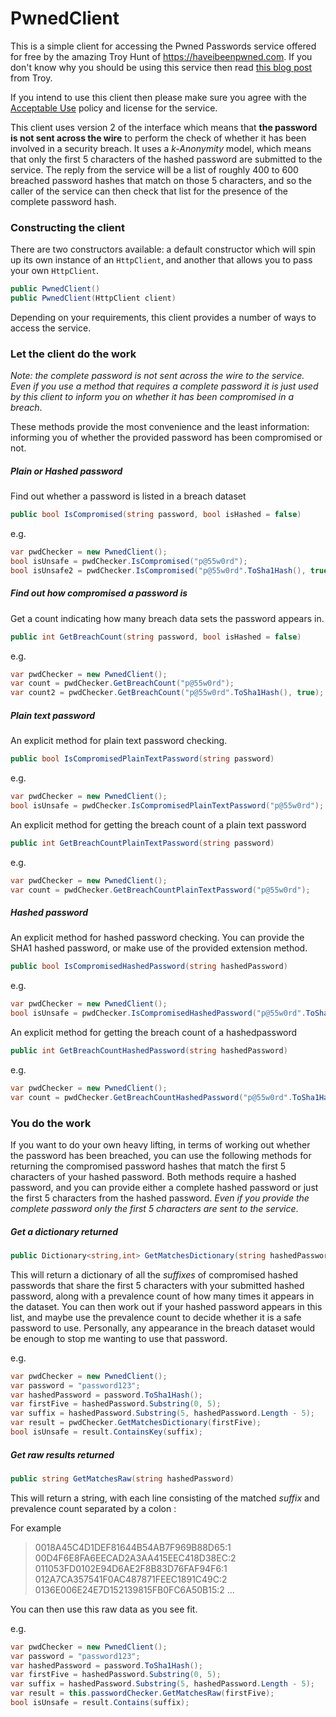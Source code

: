 # PwnedClient
This is a simple client for accessing the Pwned Passwords service offered for free by the amazing Troy Hunt of https://haveibeenpwned.com.
If you don't know why you should be using this service then read [this blog post][1] from Troy.

If you intend to use this client then please make sure you agree with the [Acceptable Use][2] policy and license for the service.

This client uses version 2 of the interface which means that **the password is not sent across the wire** to perform the check of whether it has been involved in a security breach. It uses a *k-Anonymity* model, which means that only the first 5 characters of the hashed password are submitted to the service. The reply from the service will be a list of roughly 400 to 600 breached password hashes that match on those 5 characters, and so the caller of the service can then check that list for the presence of the complete password hash.

### Constructing the client
There are two constructors available: a default constructor which will spin up its own instance of an `HttpClient`, and another that allows you to pass your own `HttpClient`.

```c#
public PwnedClient()
public PwnedClient(HttpClient client)
```

Depending on your requirements, this client provides a number of ways to access the service.

### Let the client do the work
*Note: the complete password is not sent across the wire to the service. Even if you use a method that requires a complete password it is just used by this client to inform you on whether it has been compromised in a breach*.

These methods provide the most convenience and the least information:  informing you of whether the provided password has been compromised or not.

##### Plain or Hashed password
Find out whether a password is listed in a breach dataset
```c#
public bool IsCompromised(string password, bool isHashed = false)
```
e.g.
```c#
var pwdChecker = new PwnedClient();
bool isUnsafe = pwdChecker.IsCompromised("p@55w0rd");
bool isUnsafe2 = pwdChecker.IsCompromised("p@55w0rd".ToSha1Hash(), true);
```

##### Find out how compromised a password is
Get a count indicating how many breach data sets the password appears in.
```c#
public int GetBreachCount(string password, bool isHashed = false)
```
e.g.
```c#
var pwdChecker = new PwnedClient();
var count = pwdChecker.GetBreachCount("p@55w0rd");
var count2 = pwdChecker.GetBreachCount("p@55w0rd".ToSha1Hash(), true);
```

##### Plain text password
An explicit method for plain text password checking.
```c#
public bool IsCompromisedPlainTextPassword(string password)
```
e.g.
```c#
var pwdChecker = new PwnedClient();
bool isUnsafe = pwdChecker.IsCompromisedPlainTextPassword("p@55w0rd");
```

An explicit method for getting the breach count of a plain text password
```c#
public int GetBreachCountPlainTextPassword(string password)
```
e.g.
```c#
var pwdChecker = new PwnedClient();
var count = pwdChecker.GetBreachCountPlainTextPassword("p@55w0rd");
```

##### Hashed password
An explicit method for hashed password checking.
You can provide the SHA1 hashed password, or make use of the provided extension method.

```c#
public bool IsCompromisedHashedPassword(string hashedPassword)
```
e.g.
```c#
var pwdChecker = new PwnedClient();
bool isUnsafe = pwdChecker.IsCompromisedHashedPassword("p@55w0rd".ToSha1Hash());
```

An explicit method for getting the breach count of a hashedpassword
```c#
public int GetBreachCountHashedPassword(string hashedPassword)
```
e.g.
```c#
var pwdChecker = new PwnedClient();
var count = pwdChecker.GetBreachCountHashedPassword("p@55w0rd".ToSha1Hash());
```

### You do the work
If you want to do your own heavy lifting, in terms of working out whether the password has been breached, you can use the following methods for returning the compromised password hashes that match the first 5 characters of your hashed password. Both methods require a hashed password, and you can provide either a complete hashed password or just the first 5 characters from the hashed password. *Even if you provide the complete password only the first 5 characters are sent to the service*.

##### Get a dictionary returned
```c#
public Dictionary<string,int> GetMatchesDictionary(string hashedPassword)
```
This will return a dictionary of all the *suffixes* of compromised hashed passwords that share the first 5 characters with your submitted hashed password, along with a prevalence count of how many times it appears in the dataset. You can then work out if your hashed password appears in this list, and maybe use the prevalence count to decide whether it is a safe password to use. Personally, any appearance in the breach dataset would be enough to stop me wanting to use that password.

e.g.
```c#
var pwdChecker = new PwnedClient();
var password = "password123";
var hashedPassword = password.ToSha1Hash();
var firstFive = hashedPassword.Substring(0, 5);
var suffix = hashedPassword.Substring(5, hashedPassword.Length - 5);
var result = pwdChecker.GetMatchesDictionary(firstFive);
bool isUnsafe = result.ContainsKey(suffix);
```

##### Get raw results returned
```c#
public string GetMatchesRaw(string hashedPassword)
```
This will return a string, with each line consisting of the matched *suffix* and prevalence count separated by a colon :

For example
>0018A45C4D1DEF81644B54AB7F969B88D65:1
00D4F6E8FA6EECAD2A3AA415EEC418D38EC:2
011053FD0102E94D6AE2F8B83D76FAF94F6:1
012A7CA357541F0AC487871FEEC1891C49C:2
0136E006E24E7D152139815FB0FC6A50B15:2
...

You can then use this raw data as you see fit.

e.g.
```c#
var pwdChecker = new PwnedClient();
var password = "password123";
var hashedPassword = password.ToSha1Hash();
var firstFive = hashedPassword.Substring(0, 5);
var suffix = hashedPassword.Substring(5, hashedPassword.Length - 5);
var result = this.passwordChecker.GetMatchesRaw(firstFive);
bool isUnsafe = result.Contains(suffix);
```

[1]:https://www.troyhunt.com/introducing-306-million-freely-downloadable-pwned-passwords/
[2]:https://haveibeenpwned.com/API/v2#AcceptableUse

